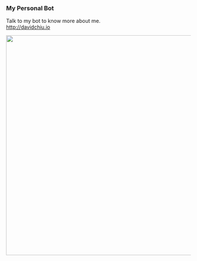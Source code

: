 ### My Personal Bot
Talk to my bot to know more about me.  
http://davidchiu.io

<img src="https://cloud.githubusercontent.com/assets/963966/23718959/67e368b0-0431-11e7-9cde-3fa289076f6a.png" height="600px">
